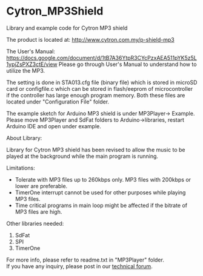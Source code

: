 # Cytron_MP3Shield
Library and example code for Cytron MP3 shield

The product is located at: http://www.cytron.com.my/p-shield-mp3

The User's Manual: https://docs.google.com/document/d/1tB7A36YtpR3CYcPzxAEA511pYK5z5L1ypjZsPXZ3ctE/view
Please go through User's Manual to understand how to utilize the MP3.

The setting is done in STA013.cfg file (binary file) which is stored in microSD card or configfile.c which can be stored in flash/eeprom of microcontroller if the controller has large enough program memory. Both these files are located under "Configuration File" folder. 

The example sketch for Arduino MP3 shield is under MP3Player-> Example. Please move MP3Player and SdFat folders to Arduino->libraries, restart Arduino IDE and open under example.

About Library:

Library for Cytron MP3 shield has been revised to allow the music to be played at the background while the main program is running.

Limitations:<br/>
- Tolerate with MP3 files up to 260kbps only. MP3 files with 200kbps or lower are preferable.<br/>
- TimerOne interrupt cannot be used for other purposes while playing MP3 files.<br/>
- Time critical programs in main loop might be affected if the bitrate of MP3 files are high.<br/>

Other libraries needed:<br/>
1. SdFat<br/>
2. SPI<br/>
3. TimerOne<br/>

For more info, please refer to readme.txt in "MP3Player" folder.<br/>
If you have any inquiry, please post in our <a href="http://forum.cytron.com.my/" target="_blank">technical forum</a>.
